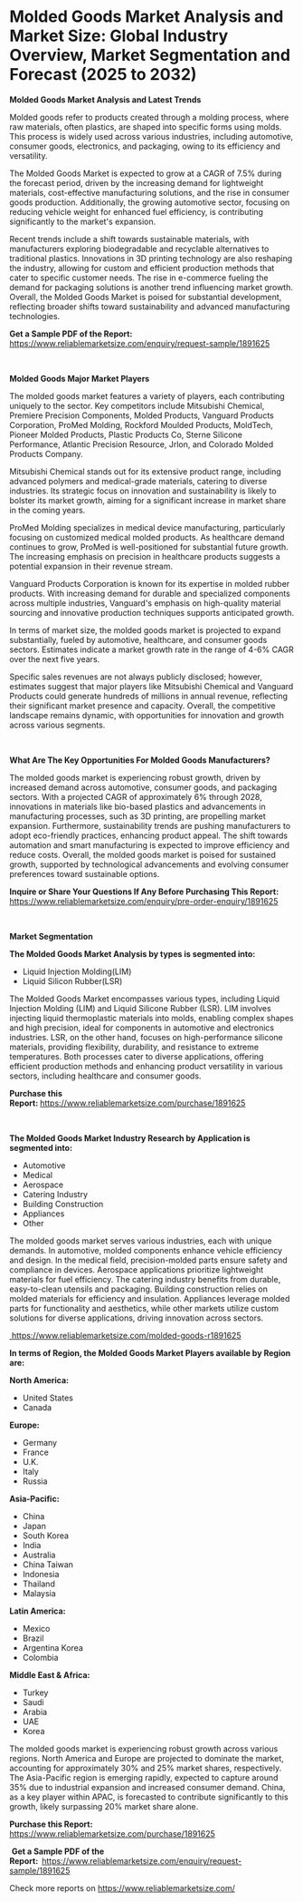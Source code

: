 <p><h1>Molded Goods Market Analysis and Market Size: Global Industry Overview, Market Segmentation and Forecast (2025 to 2032)</h1></p><p><strong>Molded Goods Market Analysis and Latest Trends</strong></p>
<p><p>Molded goods refer to products created through a molding process, where raw materials, often plastics, are shaped into specific forms using molds. This process is widely used across various industries, including automotive, consumer goods, electronics, and packaging, owing to its efficiency and versatility. </p><p>The Molded Goods Market is expected to grow at a CAGR of 7.5% during the forecast period, driven by the increasing demand for lightweight materials, cost-effective manufacturing solutions, and the rise in consumer goods production. Additionally, the growing automotive sector, focusing on reducing vehicle weight for enhanced fuel efficiency, is contributing significantly to the market's expansion. </p><p>Recent trends include a shift towards sustainable materials, with manufacturers exploring biodegradable and recyclable alternatives to traditional plastics. Innovations in 3D printing technology are also reshaping the industry, allowing for custom and efficient production methods that cater to specific customer needs. The rise in e-commerce fueling the demand for packaging solutions is another trend influencing market growth. Overall, the Molded Goods Market is poised for substantial development, reflecting broader shifts toward sustainability and advanced manufacturing technologies.</p></p>
<p><strong>Get a Sample PDF of the Report:&nbsp;</strong> <a href="https://www.reliablemarketsize.com/enquiry/request-sample/1891625?utm_campaign=3574&utm_medium=2&utm_source=Github&utm_content=ia&utm_term=28032025&utm_id=molded-goods">https://www.reliablemarketsize.com/enquiry/request-sample/1891625</a></p>
<p>&nbsp;</p>
<p><strong>Molded Goods Major Market Players</strong></p>
<p><p>The molded goods market features a variety of players, each contributing uniquely to the sector. Key competitors include Mitsubishi Chemical, Premiere Precision Components, Molded Products, Vanguard Products Corporation, ProMed Molding, Rockford Moulded Products, MoldTech, Pioneer Molded Products, Plastic Products Co, Sterne Silicone Performance, Atlantic Precision Resource, Jrlon, and Colorado Molded Products Company.</p><p>Mitsubishi Chemical stands out for its extensive product range, including advanced polymers and medical-grade materials, catering to diverse industries. Its strategic focus on innovation and sustainability is likely to bolster its market growth, aiming for a significant increase in market share in the coming years.</p><p>ProMed Molding specializes in medical device manufacturing, particularly focusing on customized medical molded products. As healthcare demand continues to grow, ProMed is well-positioned for substantial future growth. The increasing emphasis on precision in healthcare products suggests a potential expansion in their revenue stream.</p><p>Vanguard Products Corporation is known for its expertise in molded rubber products. With increasing demand for durable and specialized components across multiple industries, Vanguard's emphasis on high-quality material sourcing and innovative production techniques supports anticipated growth.</p><p>In terms of market size, the molded goods market is projected to expand substantially, fueled by automotive, healthcare, and consumer goods sectors. Estimates indicate a market growth rate in the range of 4-6% CAGR over the next five years.</p><p>Specific sales revenues are not always publicly disclosed; however, estimates suggest that major players like Mitsubishi Chemical and Vanguard Products could generate hundreds of millions in annual revenue, reflecting their significant market presence and capacity. Overall, the competitive landscape remains dynamic, with opportunities for innovation and growth across various segments.</p></p>
<p>&nbsp;</p>
<p><strong>What Are The Key Opportunities For Molded Goods Manufacturers?</strong></p>
<p><p>The molded goods market is experiencing robust growth, driven by increased demand across automotive, consumer goods, and packaging sectors. With a projected CAGR of approximately 6% through 2028, innovations in materials like bio-based plastics and advancements in manufacturing processes, such as 3D printing, are propelling market expansion. Furthermore, sustainability trends are pushing manufacturers to adopt eco-friendly practices, enhancing product appeal. The shift towards automation and smart manufacturing is expected to improve efficiency and reduce costs. Overall, the molded goods market is poised for sustained growth, supported by technological advancements and evolving consumer preferences toward sustainable options.</p></p>
<p><strong>Inquire or Share Your Questions If Any Before Purchasing This Report:</strong> <a href="https://www.reliablemarketsize.com/enquiry/pre-order-enquiry/1891625?utm_campaign=3574&utm_medium=2&utm_source=Github&utm_content=ia&utm_term=28032025&utm_id=molded-goods">https://www.reliablemarketsize.com/enquiry/pre-order-enquiry/1891625</a></p>
<p>&nbsp;</p>
<p><strong>Market Segmentation</strong></p>
<p><strong>The Molded Goods Market Analysis by types is segmented into:</strong></p>
<p><ul><li>Liquid Injection Molding(LIM)</li><li>Liquid Silicon Rubber(LSR)</li></ul></p>
<p><p>The Molded Goods Market encompasses various types, including Liquid Injection Molding (LIM) and Liquid Silicone Rubber (LSR). LIM involves injecting liquid thermoplastic materials into molds, enabling complex shapes and high precision, ideal for components in automotive and electronics industries. LSR, on the other hand, focuses on high-performance silicone materials, providing flexibility, durability, and resistance to extreme temperatures. Both processes cater to diverse applications, offering efficient production methods and enhancing product versatility in various sectors, including healthcare and consumer goods.</p></p>
<p><strong>Purchase this Report:&nbsp;</strong><a href="https://www.reliablemarketsize.com/purchase/1891625?utm_campaign=3574&utm_medium=2&utm_source=Github&utm_content=ia&utm_term=28032025&utm_id=molded-goods">https://www.reliablemarketsize.com/purchase/1891625</a></p>
<p>&nbsp;</p>
<p><strong>The Molded Goods Market Industry Research by Application is segmented into:</strong></p>
<p><ul><li>Automotive</li><li>Medical</li><li>Aerospace</li><li>Catering Industry</li><li>Building Construction</li><li>Appliances</li><li>Other</li></ul></p>
<p><p>The molded goods market serves various industries, each with unique demands. In automotive, molded components enhance vehicle efficiency and design. In the medical field, precision-molded parts ensure safety and compliance in devices. Aerospace applications prioritize lightweight materials for fuel efficiency. The catering industry benefits from durable, easy-to-clean utensils and packaging. Building construction relies on molded materials for efficiency and insulation. Appliances leverage molded parts for functionality and aesthetics, while other markets utilize custom solutions for diverse applications, driving innovation across sectors.</p></p>
<p><a href="https://www.reliablemarketsize.com/molded-goods-r1891625?utm_campaign=3574&utm_medium=2&utm_source=Github&utm_content=ia&utm_term=28032025&utm_id=molded-goods">&nbsp;https://www.reliablemarketsize.com/molded-goods-r1891625</a></p>
<p><strong>In terms of Region, the Molded Goods Market Players available by Region are:</strong></p>
<p>
    <p> <strong> North America: </strong>
        <ul>
            <li>United States</li>
            <li>Canada</li>
        </ul>
        </p> 
    <p> <strong> Europe: </strong>
        <ul>
            <li>Germany</li>
            <li>France</li>
            <li>U.K.</li>
            <li>Italy</li>
            <li>Russia</li>
        </ul>
        </p> 
    <p> <strong> Asia-Pacific: </strong>
        <ul>
            <li>China</li>
            <li>Japan</li>
            <li>South Korea</li>
            <li>India</li>
            <li>Australia</li>
            <li>China Taiwan</li>
            <li>Indonesia</li>
            <li>Thailand</li>
            <li>Malaysia</li>
        </ul>
        </p> 
    <p> <strong> Latin America: </strong>
        <ul>
            <li>Mexico</li>
            <li>Brazil</li>
            <li>Argentina Korea</li>
            <li>Colombia</li>
        </ul>
        </p> 
    <p> <strong> Middle East & Africa: </strong>
        <ul>
            <li>Turkey</li>
            <li>Saudi</li>
            <li>Arabia</li>
            <li>UAE</li>
            <li>Korea</li>
        </ul>
    </p>
    </p>
<p><p>The molded goods market is experiencing robust growth across various regions. North America and Europe are projected to dominate the market, accounting for approximately 30% and 25% market shares, respectively. The Asia-Pacific region is emerging rapidly, expected to capture around 35% due to industrial expansion and increased consumer demand. China, as a key player within APAC, is forecasted to contribute significantly to this growth, likely surpassing 20% market share alone.</p></p>
<p><strong>Purchase this Report: </strong><a href="https://www.reliablemarketsize.com/purchase/1891625?utm_campaign=3574&utm_medium=2&utm_source=Github&utm_content=ia&utm_term=28032025&utm_id=molded-goods">https://www.reliablemarketsize.com/purchase/1891625</a></p>
<p>&nbsp;<strong>Get a Sample PDF of the Report:&nbsp;&nbsp;</strong><a href="https://www.reliablemarketsize.com/enquiry/request-sample/1891625?utm_campaign=3574&utm_medium=2&utm_source=Github&utm_content=ia&utm_term=28032025&utm_id=molded-goods">https://www.reliablemarketsize.com/enquiry/request-sample/1891625</a></p>
<p><strong></strong></p>
<p>Check more reports on <a href="https://www.reliablemarketsize.com/?utm_campaign=3574&utm_medium=2&utm_source=Github&utm_content=ia&utm_term=28032025&utm_id=molded-goods">https://www.reliablemarketsize.com/</a></p>
